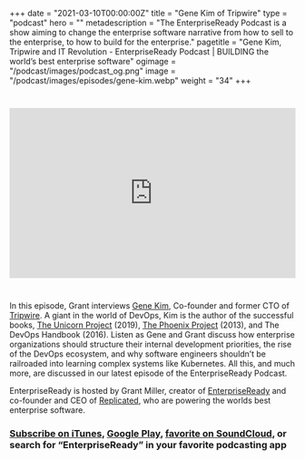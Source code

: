 +++
date = "2021-03-10T00:00:00Z"
title = "Gene Kim of Tripwire"
type = "podcast"
hero = ""
metadescription = "The EnterpriseReady Podcast is a show aiming to change the enterprise software narrative from how to sell to the enterprise, to how to build for the enterprise."
pagetitle = "Gene Kim, Tripwire and IT Revolution - EnterpriseReady Podcast | BUILDING the world’s best enterprise software"
ogimage = "/podcast/images/podcast_og.png"
image = "/podcast/images/episodes/gene-kim.webp"
weight = "34"
+++

<div style="margin: 40px 0; width:100%;"><iframe width="100%" height="300" scrolling="no" frameborder="no" allow="autoplay" src="https://w.soundcloud.com/player/?url=https%3A//api.soundcloud.com/tracks/998044951&color=%23ff5500&auto_play=false&hide_related=false&show_comments=true&show_user=true&show_reposts=false&show_teaser=true&visual=true"></iframe></div>


In this episode, Grant interviews [Gene Kim](https://itrevolution.com/faculty/gene-kim/), Co-founder and former CTO of [Tripwire](https://www.tripwire.com/). A giant in the world of DevOps, Kim is the author of the successful books, [The Unicorn Project](https://itrevolution.com/the-unicorn-project/) (2019), [The Phoenix Project](https://itrevolution.com/the-phoenix-project/) (2013),  and The DevOps Handbook (2016). Listen as Gene and Grant discuss how enterprise organizations should structure their internal development priorities, the rise of the DevOps ecosystem, and why software engineers shouldn’t be railroaded into learning complex systems like Kubernetes. All this, and much more, are discussed in our latest episode of the EnterpriseReady Podcast.

EnterpriseReady is hosted by Grant Miller, creator of [EnterpriseReady](https://www.enterpriseready.io/) and co-founder and CEO of [Replicated](https://www.replicated.com), who are powering the worlds best enterprise software.

### [Subscribe on iTunes](https://podcasts.apple.com/us/podcast/ep-9-device-management-with-zack-blum-of-fleetsmith/id1437951282?i=1000440717152), [Google Play](https://play.google.com/music/listen?u=0#/ps/Iq3uifjva44tdvm2orhu4apvjtu), [favorite on SoundCloud](https://soundcloud.com/heavybit/sets/enterpriseready), or search for “EnterpriseReady” in your favorite podcasting app

